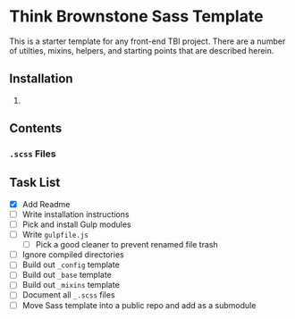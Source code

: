 # Think Brownstone Sass Template

This is a starter template for any front-end TBI project. There are a number of utilties, mixins, helpers, and starting points that are described herein.

## Installation

1. 

## Contents

### `.scss` Files

## Task List

- [x] Add Readme
- [ ] Write installation instructions
- [ ] Pick and install Gulp modules
- [ ] Write `gulpfile.js`
	- [ ] Pick a good cleaner to prevent renamed file trash
- [ ] Ignore compiled directories
- [ ] Build out `_config` template
- [ ] Build out `_base` template
- [ ] Build out `_mixins` template
- [ ] Document all `_.scss` files
- [ ] Move Sass template into a public repo and add as a submodule